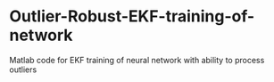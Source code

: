 # Outlier-Robust-EKF-training-of-network
Matlab code for EKF training of neural network with ability to process outliers

